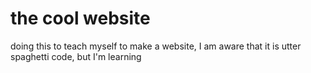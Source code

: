 # the cool website
doing this to teach myself to make a website, I am aware that it is utter spaghetti code, but I'm learning
